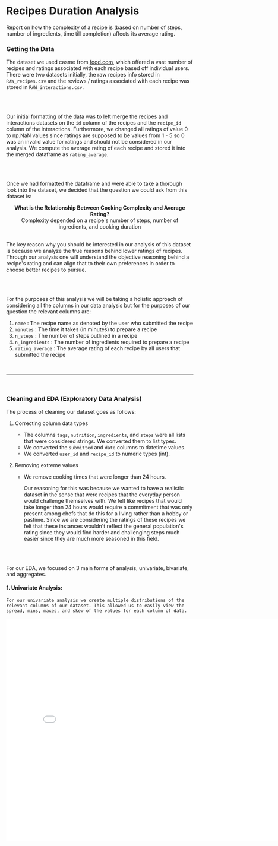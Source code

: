 # Recipes Duration Analysis
Report on how the complexity of a recipe is (based on number of steps, number of ingredients, time till completion) affects its average rating.




### **Getting the Data**

<p>

The dataset we used casme from [food.com](https://dsc80.com/project3/recipes-and-ratings/food.com), which offered a vast number of recipes and ratings associated with each recipe based off individual users. There were two datasets initially, the raw recipes info stored in `RAW_recipes.csv` and the reviews / ratings associated with each recipe was stored in `RAW_interactions.csv`. 

<br>
<br>

Our initial formatting of the data was to left merge the recipes and interactions datasets on the `id` column of the recipes and the `recipe_id` column of the interactions. Furthermore, we changed all ratings of value 0 to np.NaN values since ratings are supposed to be values from 1 - 5 so 0 was an invalid value for ratings and should not be considered in our analysis. We compute the average rating of each recipe and stored it into the merged dataframe as `rating_average`.

<br>
<br>

Once we had formatted the dataframe and were able to take a thorough look into the dataset, we decided that the question we could ask from this dataset is:


<center><b> What is the Relationship Between Cooking Complexity and Average Rating? </b></center>

<center> Complexity depended on a recipe's number of steps, number of ingredients, and cooking duration </center>

<br>

The key reason why you should be interested in our analysis of this dataset is because we analyze the true reasons behind lower ratings of recipes. Through our analysis one will understand the objective reasoning behind a recipe's rating and can align that to their own preferences in order to choose better recipes to pursue. 

<br>
<br>

For the purposes of this analysis we will be taking a holistic approach of considering all the columns in our data analysis but for the purposes of our question the relevant columns are:

1. `name` : The recipe name as denoted by the user who submitted the recipe
2. `minutes` : The time it takes (in minutes) to prepare a recipe
3. `n_steps` : The number of steps outlined in a recipe
4. `n_ingredients` : The number of ingredients required to prepare a recipe
5. `rating_average` : The average rating of each recipe by all users that submitted the recipe

</p>

<br>

---

<br>

### **Cleaning and EDA (Exploratory Data Analysis)**

<P>



The process of cleaning our dataset goes as follows:

1. Correcting column data types

    * The columns `tags`, `nutrition`, `ingredients`, and `steps` were all lists that were considered strings. We converted them to list types. 
    * We converted the `submitted` and `date` columns to datetime values. 
    * We converted `user_id` and  `recipe_id` to numeric types (int).
2. Removing extreme values
    * We remove cooking times that were longer than 24 hours. 
    
        Our reasoning for this was because we wanted to have a realistic dataset in the sense that were recipes that the everyday person would challenge themselves with. We felt like recipes that would take longer than 24 hours would require a commitment that was only present among chefs that do this for a living rather than a hobby or pastime. Since we are considering the ratings of these recipes we felt that these instances wouldn't reflect the general population's rating since they would find harder and challenging steps much easier since they are much more seasoned in this field. 


<br>
<br>

For our EDA, we focused on 3 main forms of analysis, univariate, bivariate, and aggregates. 


#### 1. Univariate Analysis:

    For our univariate analysis we create multiple distributions of the relevant columns of our dataset. This allowed us to easily view the spread, mins, maxes, and skew of the values for each column of data. 

<iframe src="assets/univariate_times.html" width=800 height=600 frameBorder=0></iframe>


</p>



